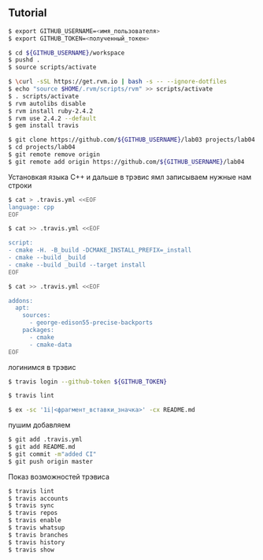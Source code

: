 ## Tutorial

```sh
$ export GITHUB_USERNAME=<имя_пользователя>
$ export GITHUB_TOKEN=<полученный_токен>
```

```sh
$ cd ${GITHUB_USERNAME}/workspace
$ pushd .
$ source scripts/activate
```

```sh
$ \curl -sSL https://get.rvm.io | bash -s -- --ignore-dotfiles
$ echo "source $HOME/.rvm/scripts/rvm" >> scripts/activate
$ . scripts/activate
$ rvm autolibs disable
$ rvm install ruby-2.4.2
$ rvm use 2.4.2 --default
$ gem install travis
```

```sh
$ git clone https://github.com/${GITHUB_USERNAME}/lab03 projects/lab04
$ cd projects/lab04
$ git remote remove origin
$ git remote add origin https://github.com/${GITHUB_USERNAME}/lab04
```
Установкая языка С++ и дальше в трэвис ямл записываем нужные нам строки
```sh
$ cat > .travis.yml <<EOF
language: cpp
EOF
```

```sh
$ cat >> .travis.yml <<EOF

script:
- cmake -H. -B_build -DCMAKE_INSTALL_PREFIX=_install
- cmake --build _build
- cmake --build _build --target install
EOF
```

```sh
$ cat >> .travis.yml <<EOF

addons:
  apt:
    sources:
      - george-edison55-precise-backports
    packages:
      - cmake
      - cmake-data
EOF
```
логинимся в трэвис
```sh
$ travis login --github-token ${GITHUB_TOKEN}
```

```sh
$ travis lint
```

```sh
$ ex -sc '1i|<фрагмент_вставки_значка>' -cx README.md
```
пушим добавляем
```sh
$ git add .travis.yml
$ git add README.md
$ git commit -m"added CI"
$ git push origin master
```
Показ возможностей трэвиса
```sh
$ travis lint
$ travis accounts
$ travis sync
$ travis repos
$ travis enable
$ travis whatsup
$ travis branches
$ travis history
$ travis show
```
